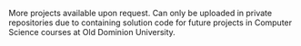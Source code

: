 More projects available upon request. Can only be uploaded in private repositories due to containing solution code for future projects in Computer Science courses at Old Dominion University.